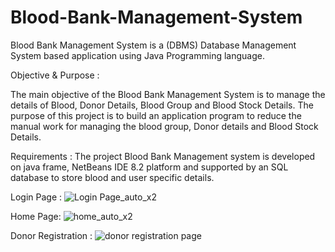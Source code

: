 # Blood-Bank-Management-System
Blood Bank Management System is a (DBMS) Database Management System based application using Java Programming language.

Objective & Purpose :

The main objective of the Blood Bank Management System is to manage the details of Blood, Donor Details, Blood Group and Blood Stock Details. The purpose of this project is to build an application program to reduce the manual work for managing the blood group, Donor details and Blood Stock Details.

Requirements :
The project Blood Bank Management system is developed on java frame, NetBeans IDE 8.2 platform and supported by an SQL database to store blood and user specific details.

Login Page :
![Login Page_auto_x2](https://user-images.githubusercontent.com/96612997/147356830-2d8c06e2-be42-4528-bfcb-5c5dc6a97440.jpg)

Home Page:
![home_auto_x2](https://user-images.githubusercontent.com/96612997/147356929-fdcaca58-194e-4a19-81df-015372c8f354.jpg)

Donor Registration :
![donor registration page](https://user-images.githubusercontent.com/96612997/147357094-4854ed7d-1696-497a-aed9-df235f82e18b.png)
